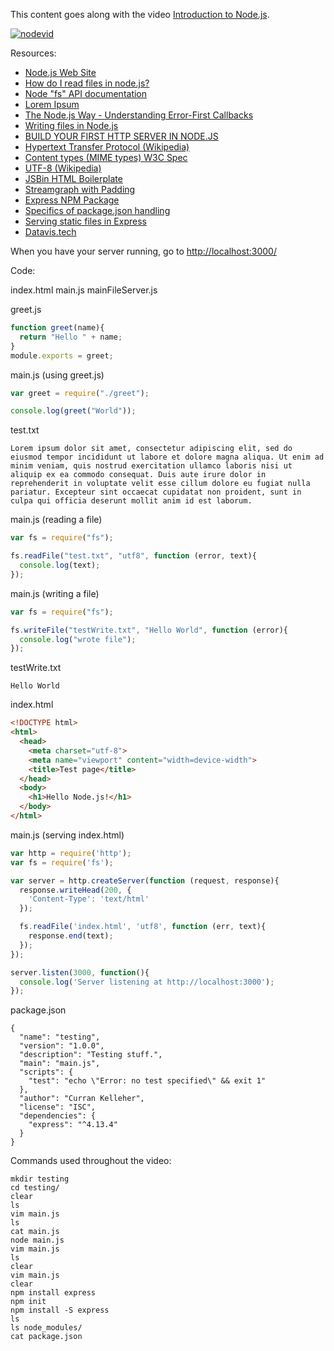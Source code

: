 This content goes along with the video [Introduction to Node.js](https://www.youtube.com/watch?v=Rc9LJ9bdHJY).

[![nodevid](https://cloud.githubusercontent.com/assets/68416/15093858/21e2945a-14b1-11e6-9509-591573fc4453.png)
](https://www.youtube.com/watch?v=Rc9LJ9bdHJY)

Resources:

 * [Node.js Web Site](nodejs.org)
 * [How do I read files in node.js?](https://docs.nodejitsu.com/articles/file-system/how-to-read-files-in-nodejs)
 * [Node "fs" API documentation](https://nodejs.org/api/fs.html)
 * [Lorem Ipsum](http://www.lipsum.com/)
 * [The Node.js Way - Understanding Error-First Callbacks](http://fredkschott.com/post/2014/03/understanding-error-first-callbacks-in-node-js/)
 * [Writing files in Node.js](http://stackoverflow.com/questions/2496710/writing-files-in-node-js)
 * [BUILD YOUR FIRST HTTP SERVER IN NODE.JS](http://blog.modulus.io/build-your-first-http-server-in-nodejs)
 * [Hypertext Transfer Protocol (Wikipedia)](https://en.wikipedia.org/wiki/Hypertext_Transfer_Protocol)
 * [Content types (MIME types) W3C Spec](https://www.w3.org/TR/html4/types.html#h-6.7)
 * [UTF-8 (Wikipedia)](https://en.wikipedia.org/wiki/UTF-8)
 * [JSBin HTML Boilerplate](https://jsbin.com/bupolekari/edit?html,output)
 * [Streamgraph with Padding](http://bl.ocks.org/curran/526e8504a153b9ea941e)
 * [Express NPM Package](https://www.npmjs.com/package/express)
 * [Specifics of package.json handling](https://docs.npmjs.com/files/package.json)
 * [Serving static files in Express](http://expressjs.com/en/starter/static-files.html)
 * [Datavis.tech](https://datavis.tech/)

When you have your server running, go to [http://localhost:3000/](http://localhost:3000/)

Code:


index.html
main.js
mainFileServer.js

greet.js
```javascript
function greet(name){
  return "Hello " + name;
}
module.exports = greet;
```

main.js (using greet.js)
```javascript
var greet = require("./greet");

console.log(greet("World"));
```

test.txt
```
Lorem ipsum dolor sit amet, consectetur adipiscing elit, sed do eiusmod tempor incididunt ut labore et dolore magna aliqua. Ut enim ad minim veniam, quis nostrud exercitation ullamco laboris nisi ut aliquip ex ea commodo consequat. Duis aute irure dolor in reprehenderit in voluptate velit esse cillum dolore eu fugiat nulla pariatur. Excepteur sint occaecat cupidatat non proident, sunt in culpa qui officia deserunt mollit anim id est laborum.
```

main.js (reading a file)
```javascript
var fs = require("fs");

fs.readFile("test.txt", "utf8", function (error, text){
  console.log(text);
});
```

main.js (writing a file)
```javascript
var fs = require("fs");

fs.writeFile("testWrite.txt", "Hello World", function (error){
  console.log("wrote file");
});
```

testWrite.txt
```
Hello World
```

index.html
```html
<!DOCTYPE html>
<html>
  <head>
    <meta charset="utf-8">
    <meta name="viewport" content="width=device-width">
    <title>Test page</title>
  </head>
  <body>
    <h1>Hello Node.js!</h1>
  </body>
</html>
```

main.js (serving index.html)
```javascript
var http = require('http');
var fs = require('fs');

var server = http.createServer(function (request, response){
  response.writeHead(200, {
    'Content-Type': 'text/html'
  });

  fs.readFile('index.html', 'utf8', function (err, text){
    response.end(text);
  });
});

server.listen(3000, function(){
  console.log('Server listening at http://localhost:3000');
});
```

package.json
```
{
  "name": "testing",
  "version": "1.0.0",
  "description": "Testing stuff.",
  "main": "main.js",
  "scripts": {
    "test": "echo \"Error: no test specified\" && exit 1"
  },
  "author": "Curran Kelleher",
  "license": "ISC",
  "dependencies": {
    "express": "^4.13.4"
  }
}
```

Commands used throughout the video:

```
mkdir testing
cd testing/
clear
ls
vim main.js
ls
cat main.js 
node main.js
vim main.js 
ls
clear
vim main.js 
clear
npm install express
npm init
npm install -S express
ls
ls node_modules/
cat package.json 
```
